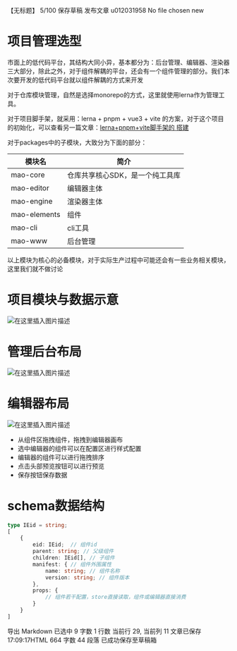 【无标题】
5/100
保存草稿
发布文章
u012031958
No file chosen
new
# 项目管理选型

市面上的低代码平台，其结构大同小异，基本都分为：后台管理、编辑器、渲染器三大部分，除此之外，对于组件解耦的平台，还会有一个组件管理的部分。我们本次要开发的低代码平台就以组件解耦的方式来开发

对于仓库模块管理，自然是选择monorepo的方式，这里就使用lerna作为管理工具。

对于项目脚手架，就采用：lerna + pnpm + vue3 + vite 的方案，对于这个项目的初始化，可以查看另一篇文章：[lerna+pnpm+vite脚手架的 搭建](https://www.obj261.asia/#/blogDetail?markdownUrl=https%253A%252F%252Ffv215b183.asia%252Fwot-style-blog%252Fmds%252Flerna.md)

对于packages中的子模块，大致分为下面的部分：

| 模块名 | 简介 |
|--|--|
| mao-core| 仓库共享核心SDK，是一个纯工具库 |
| mao-editor | 编辑器主体 |
| mao-engine| 渲染器主体 |
| mao-elements| 组件 |
| mao-cli| cli工具 |
| mao-www| 后台管理 |

以上模块为核心的必备模块，对于实际生产过程中可能还会有一些业务相关模块，这里我们就不做讨论

# 项目模块与数据示意

![在这里插入图片描述](https://i-blog.csdnimg.cn/img_convert/e0b426b735885aa389e1476cc8bdf498.png#pic_center)
# 管理后台布局
![在这里插入图片描述](https://i-blog.csdnimg.cn/img_convert/706bdc3316780b33f01e1999b14bd9d5.webp?x-oss-process=image/format,png#pic_center)

# 编辑器布局
![在这里插入图片描述](https://i-blog.csdnimg.cn/img_convert/9803efdff822d421dc7090029d19099b.png#pic_center)

- 从组件区拖拽组件，拖拽到编辑器画布
- 选中编辑器的组件可以在配置区进行样式配置
- 编辑器的组件可以进行拖拽排序
- 点击头部预览按钮可以进行预览
- 保存按钮保存数据

# schema数据结构

```ts
type IEid = string;
[
	{
		eid: IEid;  // 组件id
		parent: string; // 父级组件
		children: IEid[], // 子组件
		manifest: { // 组件外围属性
			name: string; // 组件名称
			version: string; // 组件版本
		},
		props: {
			// 组件若干配置，store直接读取，组件或编辑器直接消费
		}
	}
]
```

导出
Markdown 已选中 9 字数 1 行数 当前行 29, 当前列 11 文章已保存17:09:17HTML 664 字数 44 段落
已成功保存至草稿箱
